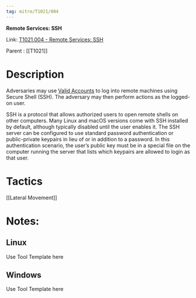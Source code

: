 ```yaml
---
tag: mitre/T1021/004
---
```


**Remote Services: SSH**

Link: [T1021.004 - Remote Services: SSH](https://attack.mitre.org/techniques/T1021/004)

Parent : [[T1021]]


# Description

Adversaries may use [Valid Accounts](https://attack.mitre.org/techniques/T1078) to log into remote machines using Secure Shell (SSH). The adversary may then perform actions as the logged-on user.

SSH is a protocol that allows authorized users to open remote shells on other computers. Many Linux and macOS versions come with SSH installed by default, although typically disabled until the user enables it. The SSH server can be configured to use standard password authentication or public-private keypairs in lieu of or in addition to a password. In this authentication scenario, the user’s public key must be in a special file on the computer running the server that lists which keypairs are allowed to login as that user.

# Tactics


[[Lateral Movement]]


# Notes:

## Linux

Use Tool Template here

## Windows

Use Tool Template here